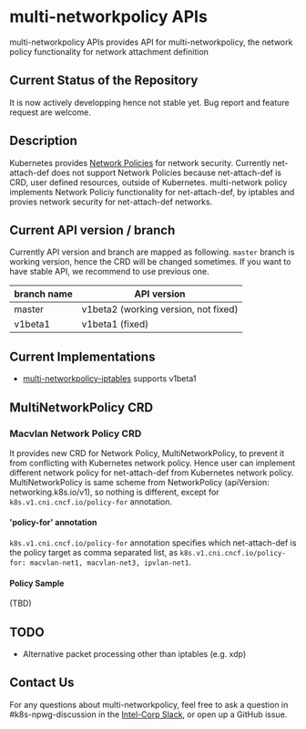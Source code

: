 # multi-networkpolicy APIs

multi-networkpolicy APIs provides API for multi-networkpolicy, the network policy functionality for network attachment definition

## Current Status of the Repository

It is now actively developping hence not stable yet. Bug report and feature request are welcome.

## Description

Kubernetes provides [Network Policies](https://kubernetes.io/docs/concepts/services-networking/network-policies/) for network security. Currently net-attach-def does not support Network Policies because net-attach-def is CRD, user defined resources, outside of Kubernetes.
multi-network policy implements Network Policiy functionality for net-attach-def, by iptables and provies network security for net-attach-def networks.

## Current API version / branch

Currently API version and branch are mapped as following. `master` branch is working version, hence the CRD will be changed sometimes. If you want to have stable API, we recommend to use previous one.

| branch name | API version                          |
|-------------|--------------------------------------|
| master      | v1beta2 (working version, not fixed) |
| v1beta1     | v1beta1 (fixed)                      |

## Current Implementations

- [multi-networkpolicy-iptables](https://github.com/k8snetworkplumbingwg/multi-networkpolicy-iptables) supports v1beta1

## MultiNetworkPolicy CRD

### Macvlan Network Policy CRD

It provides new CRD for Network Policy, MultiNetworkPolicy, to prevent it from conflicting with Kubernetes network policy. Hence user can implement different network policy for net-attach-def from Kubernetes network policy. MultiNetworkPolicy is same scheme from NetworkPolicy (apiVersion: networking.k8s.io/v1), so nothing is different, except for `k8s.v1.cni.cncf.io/policy-for` annotation.

#### 'policy-for' annotation

`k8s.v1.cni.cncf.io/policy-for` annotation specifies which net-attach-def is the policy target as comma separated list, as `k8s.v1.cni.cncf.io/policy-for: macvlan-net1, macvlan-net3, ipvlan-net1`.

#### Policy Sample

(TBD)


## TODO

* Alternative packet processing other than iptables (e.g. xdp)

## Contact Us

For any questions about multi-networkpolicy, feel free to ask a question in #k8s-npwg-discussion in the [Intel-Corp Slack](https://intel-corp.herokuapp.com/), or open up a GitHub issue.
